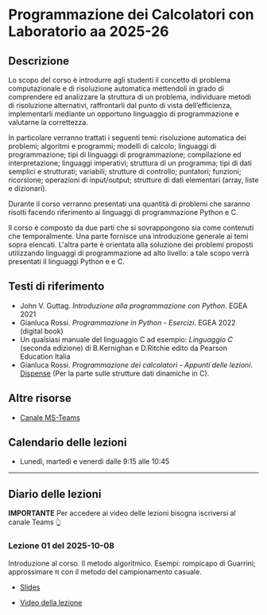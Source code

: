 # Programmazione dei Calcolatori con Laboratorio aa 2025-26

## Descrizione

Lo scopo del corso è introdurre agli studenti il concetto di problema computazionale e di risoluzione automatica mettendoli in grado di comprendere ed analizzare la struttura di un problema, individuare metodi di risoluzione alternativi, raffrontarli dal punto di vista dell’efficienza, implementarli mediante un opportuno linguaggio di programmazione e valutarne la correttezza.

In particolare verranno trattati i seguenti temi: risoluzione automatica dei problemi; algoritmi e programmi; modelli di calcolo; linguaggi di programmazione; tipi di linguaggi di programmazione; compilazione ed interpretazione; linguaggi imperativi; struttura di un programma; tipi di dati semplici e strutturati; variabili; strutture di controllo; puntatori; funzioni; ricorsione; operazioni di input/output; strutture di dati elementari (array, liste e dizionari).

Durante il corso verranno presentati una quantità di problemi che saranno risolti facendo riferimento ai linguaggi di programmazione Python e C.

Il corso è composto da due parti che si sovrappongono sia come contenuti che temporalmente. Una  parte fornisce una introduzione generale ai temi sopra elencati. L'altra parte è orientata alla soluzione dei problemi proposti utilizzando linguaggi di programmazione ad alto livello: a tale scopo verrà presentati il linguaggi Python e e C.

## Testi di riferimento

- John V. Guttag. *Introduzione alla programmazione con Python*. EGEA 2021
- Gianluca Rossi. *Programmazione in Python - Esercizi*. EGEA 2022 (digital book)
- Un qualsiasi manuale del linguaggio C ad esempio: *Linguaggio C* (seconda edizione) di B.Kernighan e D.Ritchie edito da Pearson Education Italia
- Gianluca Rossi. *Programmazione dei calcolatori - Appunti delle lezioni*. [Dispense](https://www.dropbox.com/s/zsu3k8ealgka0ne/dispense_programmazione.pdf?dl=1) (Per la parte sulle strutture dati dinamiche in C).

## Altre risorse

- [Canale MS-Teams](https://teams.microsoft.com/l/team/19%3aa6a29db18c834a8fb822d968ea008f10%40thread.tacv2/conversations?groupId=07158cb1-0fc1-4930-befd-80987312c5f0&tenantId=24c5be2a-d764-40c5-9975-82d08ae47d0e)

<!--
- [Video tutorial su come installare Python e Spyder su Windows](https://uniroma2-my.sharepoint.com/:v:/g/personal/gianluca_rossi_uniroma2_eu/EQwbP4aTYMxEnLrxRGZtMRYB-20LYLaXyQ19SwV6rrm6PQ?e=fxjSXS&nav=eyJyZWZlcnJhbEluZm8iOnsicmVmZXJyYWxBcHAiOiJTdHJlYW1XZWJBcHAiLCJyZWZlcnJhbFZpZXciOiJTaGFyZURpYWxvZy1MaW5rIiwicmVmZXJyYWxBcHBQbGF0Zm9ybSI6IldlYiIsInJlZmVycmFsTW9kZSI6InZpZXcifX0%3D)

- [Video tutorial su come installare Linux Debian su Windows](https://uniroma2-my.sharepoint.com/:v:/g/personal/gianluca_rossi_uniroma2_eu/EdZy3iCANylLn9JaNoP5qrsBdFFMvB-I55rUgrAKxY5h8g?e=Q8LHAw&nav=eyJyZWZlcnJhbEluZm8iOnsicmVmZXJyYWxBcHAiOiJTdHJlYW1XZWJBcHAiLCJyZWZlcnJhbFZpZXciOiJTaGFyZURpYWxvZy1MaW5rIiwicmVmZXJyYWxBcHBQbGF0Zm9ybSI6IldlYiIsInJlZmVycmFsTW9kZSI6InZpZXcifX0%3D)
-->

## Calendario delle lezioni

* Lunedì, martedì e venerdì dalle 9:15 alle 10:45

-------------------------------

## Diario delle lezioni

**IMPORTANTE** Per accedere ai video delle lezioni bisogna iscriversi al canale Teams 👆

### Lezione 01 del 2025-10-08

Introduzione al corso. Il metodo algoritmico. Esempi: rompicapo di Guarrini; approssimare π con il metodo del campionamento casuale.

- [Slides](lezioni/01-2025-10-08/01-metodo_algoritmico+esempi.pdf)

- [Video della lezione](https://teams.microsoft.com/l/meetingrecap?driveId=b%21kYPknM1HqUCK7foLq6fTvQdfyXHvrRpDhQMknJlYsUkyXKa_u3uFR6vYPBHIT7Sf&driveItemId=01HBHLZ2FF2GLMQ2DUW5DZD2D7ISKC6JOW&sitePath=https%3A%2F%2Funiroma2.sharepoint.com%2Fsites%2Fmsteams_6c3e26%2FDocumenti%2520condivisi%2FLezione%25202025-26%2FRecordings%2FSolo%2520visualizzazione%2FLezione%25201%2520-%252008102025-20251008_122022-Meeting%2520Recording.mp4%3Fweb%3D1&fileUrl=https%3A%2F%2Funiroma2.sharepoint.com%2Fsites%2Fmsteams_6c3e26%2FDocumenti%2520condivisi%2FLezioni%25202025-26%2FRecordings%2FSolo%2520visualizzazione%2FLezione%25201%2520-%252008102025-20251008_122022-Meeting%2520Recording.mp4%3Fweb%3D1&threadId=19%3A94d0fecf0575467b98a31058d646d8a7%40thread.tacv2&organizerId=1fd25b9c-e7d9-4de7-b120-795b9b2546c5&tenantId=24c5be2a-d764-40c5-9975-82d08ae47d0e&callId=32555aa5-51c3-41fa-bce5-b1d70233472f&threadType=topic&meetingType=MeetNow&organizerGroupId=07158cb1-0fc1-4930-befd-80987312c5f0&channelType=Standard&replyChainId=1759915737332&subType=RecapSharingLink_RecapCore)



